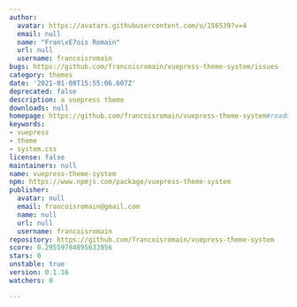 ```yaml
---
author:
  avatar: https://avatars.githubusercontent.com/u/156539?v=4
  email: null
  name: "Fran\xE7ois Romain"
  url: null
  username: francoisromain
bugs: https://github.com/francoisromain/vuepress-theme-system/issues
category: themes
date: '2021-01-08T15:55:06.607Z'
deprecated: false
description: a vuepress theme
downloads: null
homepage: https://github.com/francoisromain/vuepress-theme-system#readme
keywords:
- vuepress
- theme
- system.css
license: false
maintainers: null
name: vuepress-theme-system
npm: https://www.npmjs.com/package/vuepress-theme-system
publisher:
  avatar: null
  email: francoisromain@gmail.com
  name: null
  url: null
  username: francoisromain
repository: https://github.com/francoisromain/vuepress-theme-system
score: 0.29559784895633956
stars: 0
unstable: true
version: 0.1.16
watchers: 0

---
```


